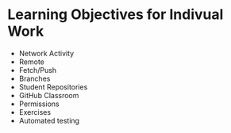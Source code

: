 # Learning Objectives for Indivual Work

* Network Activity
* Remote
* Fetch/Push
* Branches
* Student Repositories
* GitHub Classroom
* Permissions
* Exercises
* Automated testing
